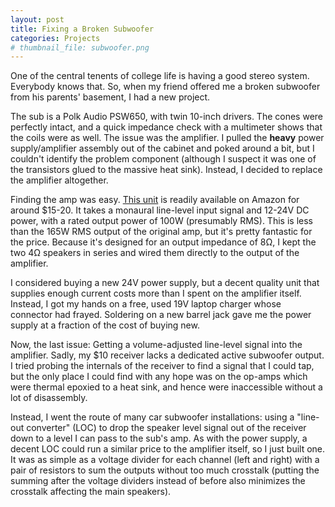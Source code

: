 ```yaml
---
layout: post
title: Fixing a Broken Subwoofer
categories: Projects
# thumbnail_file: subwoofer.png
---
```


One of the central tenents of college life is having a good stereo system. Everybody knows that. So, when my friend offered me a broken subwoofer from his parents' basement, I had a new project.

<!-- Correct specs below -->
The sub is a Polk Audio PSW650, with twin 10-inch drivers. The cones were perfectly intact, and a quick impedance check with a multimeter shows that the coils were as well. The issue was the amplifier. I pulled the **heavy** power supply/amplifier assembly out of the cabinet and poked around a bit, but I couldn't identify the problem component (although I suspect it was one of the transistors glued to the massive heat sink). Instead, I decided to replace the amplifier altogether. 

<!-- 
TODO:
- Add link to amp circuit
- Correct price for amp
- Get correct voltage range for amp circuit
- Get correct power draw for amp
 -->
Finding the amp was easy. [This unit](https://www.amazon.com/AOSHIKE-Bluetooth-Amplifier-TPA3116D2-Integrated/dp/B07L933RJV) is readily available on Amazon for around $15-20. It takes a monaural line-level input signal and 12-24V DC power, with a rated output power of 100W (presumably RMS). This is less than the 165W RMS output of the original amp, but it's pretty fantastic for the price. Because it's designed for an output impedance of 8&Omega;, I kept the two 4&Omega; speakers in series and wired them directly to the output of the amplifier.

I considered buying a new 24V power supply, but a decent quality unit that supplies enough current costs more than I spent on the amplifier itself. Instead, I got my hands on a free, used 19V laptop charger whose connector had frayed. Soldering on a new barrel jack gave me the power supply at a fraction of the cost of buying new. 

Now, the last issue: Getting a volume-adjusted line-level signal into the amplifier. Sadly, my $10 receiver lacks a dedicated active subwoofer output. I tried probing the internals of the receiver to find a signal that I could tap, but the only place I could find with any hope was on the op-amps which were thermal epoxied to a heat sink, and hence were inaccessible without a lot of disassembly.

Instead, I went the route of many car subwoofer installations: using a "line-out converter" (LOC) to drop the speaker level signal out of the receiver down to a level I can pass to the sub's amp. As with the power supply, a decent LOC could run a similar price to the amplifier itself, so I just built one. It was as simple as a voltage divider for each channel (left and right) with a pair of resistors to sum the outputs without too much crosstalk (putting the summing after the voltage dividers instead of before also minimizes the crosstalk affecting the main speakers). 